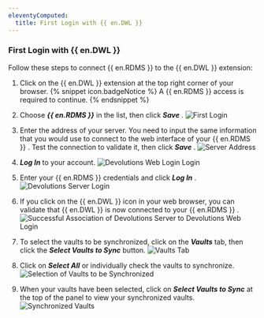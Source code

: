 ```yaml
---
eleventyComputed:
  title: First Login with {{ en.DWL }}
---
```


### First Login with {{ en.DWL }} 
Follow these steps to connect {{ en.RDMS }} to the {{ en.DWL }} extension:  

1. Click on the {{ en.DWL }} extension at the top right corner of your browser. 
{% snippet icon.badgeNotice %} 
A {{ en.RDMS }} access is required to continue. 
{% endsnippet %}
 
2. Choose ***{{ en.RDMS }}*** in the list, then click ***Save*** . 
![First Login](/img/en/server/dwl4016.png)
1. Enter the address of your server. You need to input the same information that you would use to connect to the web interface of your {{ en.RDMS }} . Test the connection to validate it, then click ***Save*** . 
![Server Address](/img/en/server/dwl4017.png)
1. ***Log In*** to your account. 
![Devolutions Web Login Login](/img/en/server/dwl4018.png)
1. Enter your {{ en.RDMS }} credentials and click ***Log In*** . 
![Devolutions Server Login](/img/en/server/dwl4019.png)
1. If you click on the {{ en.DWL }} icon in your web browser, you can validate that {{ en.DWL }} is now connected to your {{ en.RDMS }} . 
![Successful Association of Devolutions Server to Devolutions Web Login](/img/en/server/dwl4048.png)
1. To select the vaults to be synchronized, click on the ***Vaults*** tab, then click the ***Select Vaults to Sync*** button. 
![Vaults Tab](/img/en/server/dwl4020.png)
1. Click on ***Select All*** or individually check the vaults to synchronize. 
![Selection of Vaults to be Synchronized](/img/en/server/ServerOp2014.png)
1. When your vaults have been selected, click on ***Select Vaults to Sync*** at the top of the panel to view your synchronized vaults. 
![Synchronized Vaults](/img/en/server/dwl4055.png)

